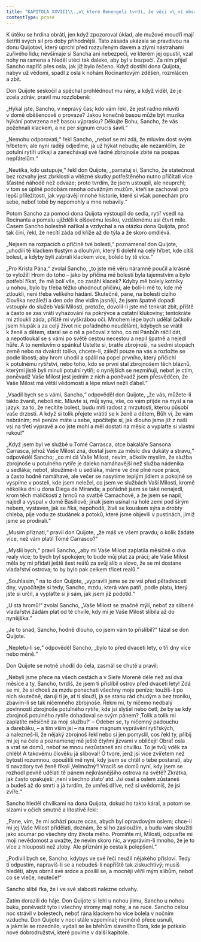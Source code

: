 ```yaml
---
title: "KAPITOLA XXVIII\\.,o\_které Benengeli tvrdí, že věci v\_ní obsažené pozná, kdo ji přečte, jestliže ji přečte pozorně\\."
contentType: prose
---
```


<section>

K útěku se hrdina obrátí, jen když zpozoroval úklad, ale mužové moudří mají šetřiti svých sil pro doby příhodnější. Tato zásada ukázala se pravdivou na donu Quijotovi, který uprchl před rozzuřeným davem a zlými nástrahami zuřivého lidu; nevšímaje si Sancha ani nebezpečí, ve kterém jej opustil, vzal nohy na ramena a hleděl utéci tak daleko, aby byl v bezpečí. Za ním přijel Sancho napříč přes osla, jak již bylo řečeno. Když dostihl dona Quijota, nabyv už vědomí, spadl z osla k nohám Rocinantovým zděšen, rozmlácen a zbit.

Don Quijote seskočil a spěchal prohlédnout mu rány, a když viděl, že je zcela zdráv, pravil mu rozzlobeně:

„Hýkal jste, Sancho, v nepravý čas; kdo vám řekl, že jest radno mluviti v domě oběšencově o provaze? Jakou konečně basou může být muzika hýkání potvrzena než basou výprasku? Děkujte Bohu, Sancho, že vás požehnali klackem, a ne per signum crucis šavlí.“

„Nemohu odporovati,“ řekl Sancho, „neboť se mi zdá, že mluvím dost svým hřbetem; ale nyní raději odjeďme, já už hýkat nebudu; ale nezamlčím, že potulní rytíři utíkají a zanechávají své řádné zbrojnoše zbité na pospas nepřátelům.“

„Neutíká, kdo ustupuje,“ řekl don Quijote, „pamatuj si, Sancho, že statečnost bez rozvahy jest zbrklostí a vítězné skutky potřeštěného nutno přičítati více šťastné náhodě než odvaze; proto tvrdím, že jsem ustoupil, ale neuprchl; v tom se úplně podobám mnoha odvážným mužům, kteří se zachovali pro lepší příležitosti, jak vyprávějí mnohé historie, které si však ponechám pro sebe, neboť tobě by nepomohly a mne nebavily.“

Potom Sancho za pomoci dona Quijota vystoupil do sedla, rytíř vsedl na Rocinanta a pomalu ujížděli k olšovému lesíku, vzdálenému asi čtvrt míle. Časem Sancho bolestně naříkal a vzdychal a na otázku dona Quijota, proč tak činí, řekl, že necítí záda od kříže až do týla a že skoro omdlévá.

„Nejsem na rozpacích o příčině tvé bolesti,“ poznamenal don Quijote, „uhodili tě klackem tlustým a dlouhým, který ti dolehl na celý hřbet, kde cítíš bolest, a kdyby byli zabrali klackem více, bolelo by tě více.“

„Pro Krista Pána,“ zvolal Sancho, „to jste mě věru náramně poučil a krásně to vyložil! Hrom do toho – jako by příčina mé bolesti byla tajemstvím a bylo potřebí říkat, že mě bolí vše, co zasáhl klacek? Kdyby mě bolely kotníky u nohou, bylo by třeba těžko uhodnout příčinu, ale bolí-li mě to, kde mě ztloukli, není třeba velikého hádání. Skutečně, pane, na bolesti cizího člověka nezáleží a den ode dne vidím jasněji, že jsem špatně dopadl vstoupiv do služeb Vaší Milosti, protože, dovolil-li jste mě tenkrát zbít, příště a často se zas vrátí vyhazování na pokrývce a ostatní klukoviny; tentokráte mi ztloukli záda, příště mi vyškrábou oči. Mnohem lépe bych udělal (ačkoliv jsem hlupák a za celý život nic pořádného neudělám), kdybych se vrátil k ženě a dětem, staral se o ně a pečoval z toho, co mi Pánbůh ráčil dát, a nepotloukal se s vámi po světě cestou necestou a nepil špatně a nejedl hůře. A to nemluvím o spánku! Ustelte si, bratře zbrojnoši, na sedmi stopách země nebo na dvakrát tolika, chcete-li, záleží pouze na vás a rozložte se podle libosti; aby hrom uhodil a spálil na popel prvního, který přičichl k potulnému rytířství, nebo toho, kdo se první stal zbrojnošem těch bláznů, kterými jistě byli minulí potulní rytíři; o nynějších se nezmiňuji, neboť je ctím, poněvadž Vaše Milost jest jedním z nich a poněvadž jsem přesvědčen, že Vaše Milost má větší vědomosti a lépe mluví nežli ďábel.“

„Vsadil bych se s vámi, Sancho,“ odpověděl don Quijote, „že vás, můžete-li takto žvanit, nebolí nic. Mluvte si, můj synu, vše, co vám přijde na mysl a na jazyk: za to, že necítíte bolest, budu míti radost z mrzutosti, kterou působí vaše drzosti. A když si tolik přejete vrátiti se k ženě a dětem, Bůh ví, že vám nebráním; mé peníze máte u sebe, spočítejte si, jak dlouho jsme již z naší vsi na třetí výpravě a co jste mohl a měl dostati na měsíc a vyplaťte si vlastní rukou!“

„Když jsem byl ve službě u Tomé Carrasca, otce bakaláře Sansona Carrasca, jehož Vaše Milost zná, dostal jsem za měsíc dva dukáty a stravu,“ odpověděl Sancho; „co mi dá Vaše Milost, nevím, ačkoliv myslím, že služba zbrojnoše u potulného rytíře je daleko namáhavější než služba nádeníka u sedláka; neboť, sloužíme-li u sedláka, máme ve dne plné ruce práce, a často hodně namáhavé, ale večer se nasytíme teplým jídlem a pokojně se vyspíme v posteli, kde jsem neležel, co jsem ve službách Vaší Milosti, kromě několika dní u dona Diega de Miranda; a pořádně jsem se také nenajedl, krom těch maličkostí z hrnců na svatbě Camachově, a že jsem se napil, najedl a vyspal v domě Basiliově; jinak jsem usínal na holé zemi pod širým nebem, vystaven, jak se říká, nepohodě, živě se kouskem sýra a drobty chleba, pije vodu ze studánek a potoků, které jsme objevili v pustinách, jimiž jsme se prodírali.“

„Musím přiznati,“ pravil don Quijote, „že máš ve všem pravdu; o kolik žádáte více, než vám platil Tomé Carrasco?“

„Myslil bych,“ pravil Sancho, „aby mi Vaše Milost zaplatila měsíčně o dva realy více; to bych byl spokojen; to bude můj plat za práci; ale Vaše Milost měla by mi přidati ještě šest reálů za svůj slib a slovo, že se mi dostane vladařství ostrova; to by bylo pak celkem třicet realů.“

„Souhlasím,“ na to don Quijote, „vypravili jsme se ze vsi před pětadvaceti dny, vypočítejte si tedy, Sancho, mzdu, která vám patří, podle platu, který jste si určil, a vyplaťte si ji sám, jak jsem již podotkl.“

„U sta hromů!“ zvolal Sancho, „Vaše Milost se značně mýlí, neboť za slíbené vladařství žádám plat od té chvíle, kdy mi je Vaše Milost slíbila až do nynějška.“

„Je to snad, Sancho, hodně dlouho, co jsem vám to přislíbil?“ tázal se don Quijote.

„Nepletu-li se,“ odpověděl Sancho, „bylo to před dvaceti lety, o tři dny více nebo méně.“

Don Quijote se notně uhodil do čela, zasmál se chutě a pravil:

„Nebyli jsme přece na všech cestách a v Sieře Moreně déle než asi dva měsíce a ty, Sancho, tvrdíš, že jsem ti přislíbil ostrov před dvaceti lety! Zdá se mi, že si chceš za mzdu ponechati všechny moje peníze; toužíš-li po nich skutečně, daruji ti je, ať ti slouží, já se stanu rád chudým a bez troníku, zbavím-li se tak ničemného zbrojnoše. Řekni mi, ty ničemo nedbalý povinností zbrojnoše potulného rytíře, kde jsi slyšel nebo četl, že by se kdy zbrojnoš potulného rytíře dohadoval se svým pánem? ‚Tolik a tolik mi zaplatíte měsíčně za moji službu?‘ – Odeber se, ty ničemný padouchu a darebáku, – a tím vším jsi – na mare magnum vyprávění rytířských, a nalezneš-li, že nějaký zbrojnoš řekl nebo si jen pomyslil, cos řekl ty, přibij mi jej na čelo a poznamenej mě ještě čtyřmi jizvami v obličeji! Obrať osla a vrať se domů, neboť se mnou nezůstaneš ani chvilku. To je tvůj vděk za chléb! A takovému člověku já sliboval! Ó tvore, jenž jsi více zvířetem než bytostí rozumnou, opouštíš mě nyní, kdy jsem se chtěl o tebe postarati, aby ti navzdory tvé ženě říkali ‚Velmožný‘! Vracíš se domů nyní, kdy jsem se rozhodl pevně udělati tě pánem nejkrásnějšího ostrova na světě? Zkrátka, jak často opakuješ: ‚není všechno zlato‘ atd. Jsi osel a oslem zůstaneš a budeš až do smrti a já tvrdím, že umřeš dříve, než si uvědomíš, že jsi zvíře.“

Sancho hleděl chvilkami na dona Quijota, dokud ho takto káral, a potom se slzami v očích smutně a lítostivě řekl:

„Pane, vím, že mi schází pouze ocas, abych byl opravdovým oslem; chce-li mi jej Vaše Milost přidělati, doznám, že si ho zasloužím, a budu vám sloužiti jako soumar po všechny dny života mého. Promiňte mi, Milosti, odpusťte mi moji nevědomost a uvažte, že nevím skoro nic, a vyprávím-li mnoho, že je to více z hlouposti než zloby. Ale přiznání je cesta k polepšení.“

„Podivil bych se, Sancho, kdybys ve své řeči neužil nějakého přísloví. Tedy ti odpustím, napravíš-li se a nebudeš-li napříště tak ziskuchtivý; musíš hleděti, abys obrnil své srdce a posílil se, a mocněji věřil mým slibům, neboť co se vleče, neuteče!“

Sancho slíbil řka, že i ve své slabosti nalezne odvahy.

Zatím dorazili do háje. Don Quijote si lehl u nohou jilmu, Sancho u nohou buku, poněvadž tyto i všechny stromy mají nohy, a ne ruce. Sancho celou noc strávil v bolestech, neboť rána klackem ho více bolela v nočním vzduchu. Don Quijote v noci stále vzpomínal; nicméně přece usnuli, a jakmile se rozednilo, vydali se ke břehům slavného Ebra, kde je potkalo nové dobrodružství, které povíme v další kapitole.

</section>
